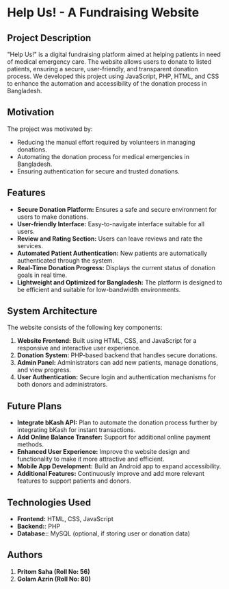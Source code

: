 # Help Us! - A Fundraising Website

## Project Description

"Help Us!" is a digital fundraising platform aimed at helping patients in need of medical emergency care. The website allows users to donate to listed patients, ensuring a secure, user-friendly, and transparent donation process. We developed this project using JavaScript, PHP, HTML, and CSS to enhance the automation and accessibility of the donation process in Bangladesh.

## Motivation

The project was motivated by:
- Reducing the manual effort required by volunteers in managing donations.
- Automating the donation process for medical emergencies in Bangladesh.
- Ensuring authentication for secure and trusted donations.

## Features

- **Secure Donation Platform:** Ensures a safe and secure environment for users to make donations.
- **User-friendly Interface:** Easy-to-navigate interface suitable for all users.
- **Review and Rating Section:** Users can leave reviews and rate the services.
- **Automated Patient Authentication:** New patients are automatically authenticated through the system.
- **Real-Time Donation Progress:** Displays the current status of donation goals in real time.
- **Lightweight and Optimized for Bangladesh:** The platform is designed to be efficient and suitable for low-bandwidth environments.

## System Architecture

The website consists of the following key components:
1. **Website Frontend:** Built using HTML, CSS, and JavaScript for a responsive and interactive user experience.
2. **Donation System:** PHP-based backend that handles secure donations.
3. **Admin Panel:** Administrators can add new patients, manage donations, and view progress.
4. **User Authentication:** Secure login and authentication mechanisms for both donors and administrators.

## Future Plans

- **Integrate bKash API:** Plan to automate the donation process further by integrating bKash for instant transactions.
- **Add Online Balance Transfer:** Support for additional online payment methods.
- **Enhanced User Experience:** Improve the website design and functionality to make it more attractive and efficient.
- **Mobile App Development:** Build an Android app to expand accessibility.
- **Additional Features:** Continuously improve and add more relevant features to support patients and donors.

## Technologies Used

- **Frontend:** HTML, CSS, JavaScript
- **Backend:**: PHP
- **Database:**: MySQL (optional, if storing user or donation data)

## Authors

1. **Pritom Saha (Roll No: 56)**
2. **Golam Azrin (Roll No: 80)**
